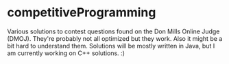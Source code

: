 # competitiveProgramming

Various solutions to contest questions found on the Don Mills Online Judge (DMOJ). They're probably not all optimized but they work. Also it might be a bit hard to understand them. Solutions will be mostly written in Java, but I am currently working on C++ solutions. :)
